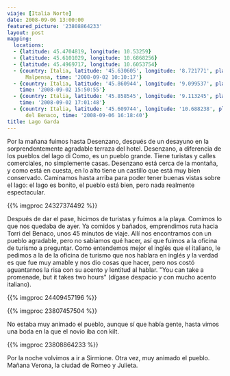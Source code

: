 ```yaml
---
viaje: [Italia Norte]
date: 2008-09-06 13:00:00
featured_picture: '23808864233'
layout: post
mapping:
  locations:
  - {latitude: 45.4704819, longitude: 10.53259}
  - {latitude: 45.6101029, longitude: 10.6868256}
  - {latitude: 45.4969717, longitude: 10.6053754}
  - {country: Italia, latitude: '45.630605', longitude: '8.721771', place: Aeroporto
      Malpensa, time: '2008-09-02 10:10:17'}
  - {country: Italia, latitude: '45.860944', longitude: '9.099537', place: Moltrasio,
    time: '2008-09-02 15:50:55'}
  - {country: Italia, latitude: '45.858545', longitude: '9.113245', place: Torno,
    time: '2008-09-02 17:01:48'}
  - {country: Italia, latitude: '45.609744', longitude: '10.688238', place: Torri
      del Benaco, time: '2008-09-06 16:18:40'}
title: Lago Garda
---
```

Por la mañana fuimos hasta Desenzano, después de un desayuno en la sorprendentemente agradable terraza del hotel. Desenzano, a diferencia de los pueblos del lago di Como, es un pueblo grande. Tiene turistas y calles comerciales, no simplemente casas. Desenzano está cerca de la montaña, y como está en cuesta, en lo alto tiene un castillo que está muy bien conservado. Caminamos hasta arriba para poder tener buenas vistas sobre el lago: el lago es bonito, el pueblo está bien, pero nada realmente espectacular.

{{% imgproc 24327374492 %}}

Después de dar el pase, hicimos de turistas y fuimos a la playa. Comimos lo que nos quedaba de ayer. Ya comidos y bañados, emprendimos ruta hacia Torri del Benaco, unos 45 minutos de viaje. Allí nos encontramos con un pueblo agradable, pero no sabíamos qué hacer, así que fuimos a la oficina de turismo a preguntar. Como entendemos mejor el inglés que el italiano, le pedimos a la de la oficina de turismo que nos hablara en inglés y la verdad es que fue muy amable y nos dio cosas que hacer, pero nos costó aguantarnos la risa con su acento y lentitud al hablar. "You can take a promenade, but it takes two hours" (dígase despacio y con mucho acento italiano).

{{% imgproc 24409457196 %}}

{{% imgproc 23807457504 %}}

No estaba muy animado el pueblo, aunque sí que había gente, hasta vimos una boda en la que el novio iba con kilt.

{{% imgproc 23808864233 %}}

Por la noche volvimos a ir a Sirmione. Otra vez, muy animado el pueblo. Mañana Verona, la ciudad de Romeo y Julieta.
